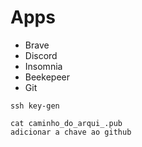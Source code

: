 # Apps
- Brave
- Discord
- Insomnia
- Beekepeer
- Git

```
ssh key-gen

cat caminho_do_arqui_.pub
adicionar a chave ao github
```

